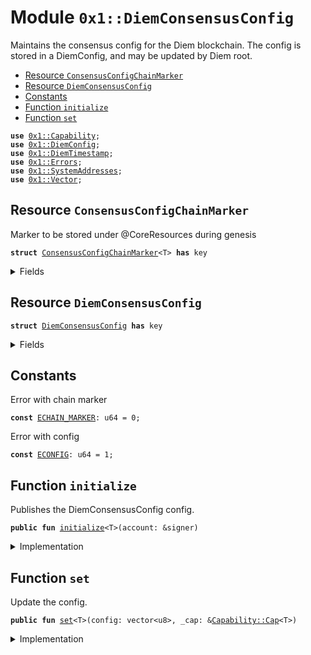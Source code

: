
<a name="0x1_DiemConsensusConfig"></a>

# Module `0x1::DiemConsensusConfig`

Maintains the consensus config for the Diem blockchain. The config is stored in a
DiemConfig, and may be updated by Diem root.


-  [Resource `ConsensusConfigChainMarker`](#0x1_DiemConsensusConfig_ConsensusConfigChainMarker)
-  [Resource `DiemConsensusConfig`](#0x1_DiemConsensusConfig_DiemConsensusConfig)
-  [Constants](#@Constants_0)
-  [Function `initialize`](#0x1_DiemConsensusConfig_initialize)
-  [Function `set`](#0x1_DiemConsensusConfig_set)


<pre><code><b>use</b> <a href="../../../../../../../experimental/releases/artifacts/current/build/MoveStdlib/docs/Capability.md#0x1_Capability">0x1::Capability</a>;
<b>use</b> <a href="DiemConfig.md#0x1_DiemConfig">0x1::DiemConfig</a>;
<b>use</b> <a href="../../../../../../../experimental/releases/artifacts/current/build/DiemCoreFramework/docs/DiemTimestamp.md#0x1_DiemTimestamp">0x1::DiemTimestamp</a>;
<b>use</b> <a href="../../../../../../../experimental/releases/artifacts/current/build/MoveStdlib/docs/Errors.md#0x1_Errors">0x1::Errors</a>;
<b>use</b> <a href="../../../../../../../experimental/releases/artifacts/current/build/DiemCoreFramework/docs/SystemAddresses.md#0x1_SystemAddresses">0x1::SystemAddresses</a>;
<b>use</b> <a href="../../../../../../../experimental/releases/artifacts/current/build/MoveStdlib/docs/Vector.md#0x1_Vector">0x1::Vector</a>;
</code></pre>



<a name="0x1_DiemConsensusConfig_ConsensusConfigChainMarker"></a>

## Resource `ConsensusConfigChainMarker`

Marker to be stored under @CoreResources during genesis


<pre><code><b>struct</b> <a href="DiemConsensusConfig.md#0x1_DiemConsensusConfig_ConsensusConfigChainMarker">ConsensusConfigChainMarker</a>&lt;T&gt; <b>has</b> key
</code></pre>



<details>
<summary>Fields</summary>


<dl>
<dt>
<code>dummy_field: bool</code>
</dt>
<dd>

</dd>
</dl>


</details>

<a name="0x1_DiemConsensusConfig_DiemConsensusConfig"></a>

## Resource `DiemConsensusConfig`



<pre><code><b>struct</b> <a href="DiemConsensusConfig.md#0x1_DiemConsensusConfig">DiemConsensusConfig</a> <b>has</b> key
</code></pre>



<details>
<summary>Fields</summary>


<dl>
<dt>
<code>config: vector&lt;u8&gt;</code>
</dt>
<dd>

</dd>
</dl>


</details>

<a name="@Constants_0"></a>

## Constants


<a name="0x1_DiemConsensusConfig_ECHAIN_MARKER"></a>

Error with chain marker


<pre><code><b>const</b> <a href="DiemConsensusConfig.md#0x1_DiemConsensusConfig_ECHAIN_MARKER">ECHAIN_MARKER</a>: u64 = 0;
</code></pre>



<a name="0x1_DiemConsensusConfig_ECONFIG"></a>

Error with config


<pre><code><b>const</b> <a href="DiemConsensusConfig.md#0x1_DiemConsensusConfig_ECONFIG">ECONFIG</a>: u64 = 1;
</code></pre>



<a name="0x1_DiemConsensusConfig_initialize"></a>

## Function `initialize`

Publishes the DiemConsensusConfig config.


<pre><code><b>public</b> <b>fun</b> <a href="DiemConsensusConfig.md#0x1_DiemConsensusConfig_initialize">initialize</a>&lt;T&gt;(account: &signer)
</code></pre>



<details>
<summary>Implementation</summary>


<pre><code><b>public</b> <b>fun</b> <a href="DiemConsensusConfig.md#0x1_DiemConsensusConfig_initialize">initialize</a>&lt;T&gt;(account: &signer) {
    <a href="../../../../../../../experimental/releases/artifacts/current/build/DiemCoreFramework/docs/DiemTimestamp.md#0x1_DiemTimestamp_assert_genesis">DiemTimestamp::assert_genesis</a>();
    <a href="../../../../../../../experimental/releases/artifacts/current/build/DiemCoreFramework/docs/SystemAddresses.md#0x1_SystemAddresses_assert_core_resource">SystemAddresses::assert_core_resource</a>(account);
    <b>assert</b>!(
        !<b>exists</b>&lt;<a href="DiemConsensusConfig.md#0x1_DiemConsensusConfig_ConsensusConfigChainMarker">ConsensusConfigChainMarker</a>&lt;T&gt;&gt;(@CoreResources),
        <a href="../../../../../../../experimental/releases/artifacts/current/build/MoveStdlib/docs/Errors.md#0x1_Errors_already_published">Errors::already_published</a>(<a href="DiemConsensusConfig.md#0x1_DiemConsensusConfig_ECHAIN_MARKER">ECHAIN_MARKER</a>)
    );

    <b>assert</b>!(
        !<b>exists</b>&lt;<a href="DiemConsensusConfig.md#0x1_DiemConsensusConfig">DiemConsensusConfig</a>&gt;(@CoreResources),
        <a href="../../../../../../../experimental/releases/artifacts/current/build/MoveStdlib/docs/Errors.md#0x1_Errors_already_published">Errors::already_published</a>(<a href="DiemConsensusConfig.md#0x1_DiemConsensusConfig_ECONFIG">ECONFIG</a>)
    );
    <b>move_to</b>(account, <a href="DiemConsensusConfig.md#0x1_DiemConsensusConfig_ConsensusConfigChainMarker">ConsensusConfigChainMarker</a>&lt;T&gt;{});
    <b>move_to</b>(account, <a href="DiemConsensusConfig.md#0x1_DiemConsensusConfig">DiemConsensusConfig</a> { config: <a href="../../../../../../../experimental/releases/artifacts/current/build/MoveStdlib/docs/Vector.md#0x1_Vector_empty">Vector::empty</a>() });
}
</code></pre>



</details>

<a name="0x1_DiemConsensusConfig_set"></a>

## Function `set`

Update the config.


<pre><code><b>public</b> <b>fun</b> <a href="DiemConsensusConfig.md#0x1_DiemConsensusConfig_set">set</a>&lt;T&gt;(config: vector&lt;u8&gt;, _cap: &<a href="../../../../../../../experimental/releases/artifacts/current/build/MoveStdlib/docs/Capability.md#0x1_Capability_Cap">Capability::Cap</a>&lt;T&gt;)
</code></pre>



<details>
<summary>Implementation</summary>


<pre><code><b>public</b> <b>fun</b> <a href="DiemConsensusConfig.md#0x1_DiemConsensusConfig_set">set</a>&lt;T&gt;(config: vector&lt;u8&gt;, _cap: &Cap&lt;T&gt;) <b>acquires</b> <a href="DiemConsensusConfig.md#0x1_DiemConsensusConfig">DiemConsensusConfig</a> {
    <b>assert</b>!(<b>exists</b>&lt;<a href="DiemConsensusConfig.md#0x1_DiemConsensusConfig_ConsensusConfigChainMarker">ConsensusConfigChainMarker</a>&lt;T&gt;&gt;(@CoreResources), <a href="../../../../../../../experimental/releases/artifacts/current/build/MoveStdlib/docs/Errors.md#0x1_Errors_not_published">Errors::not_published</a>(<a href="DiemConsensusConfig.md#0x1_DiemConsensusConfig_ECHAIN_MARKER">ECHAIN_MARKER</a>));
    <b>let</b> config_ref = &<b>mut</b> <b>borrow_global_mut</b>&lt;<a href="DiemConsensusConfig.md#0x1_DiemConsensusConfig">DiemConsensusConfig</a>&gt;(@CoreResources).config;
    *config_ref = config;
    <a href="DiemConfig.md#0x1_DiemConfig_reconfigure">DiemConfig::reconfigure</a>();
}
</code></pre>



</details>
